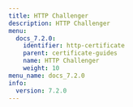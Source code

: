 ```yaml
---
title: HTTP Challenger
description: HTTP Challenger
menu:
  docs_7.2.0:
    identifier: http-certificate
    parent: certificate-guides
    name: HTTP Challenger
    weight: 10
menu_name: docs_7.2.0
info:
  version: 7.2.0
---
```


